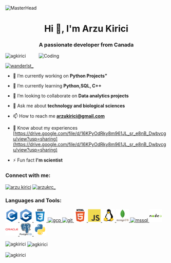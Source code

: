![MasterHead](https://www.cpsc.gov/s3fs-public/Data_HeroImage.png)
<h1 align="center">Hi 👋, I'm Arzu Kirici</h1>
<h3 align="center">A passionate developer from Canada</h3>
<img align="right" alt="Coding" width="400" src="https://miro.medium.com/v2/resize:fit:1400/0*yBvA5CnEX3Sd4aod.gif">

<p align="left"> <img src="https://komarev.com/ghpvc/?username=agkirici&label=Profile%20views&color=0e75b6&style=flat" alt="agkirici" /> </p>

<p align="left"> <a href="https://twitter.com/wanderlst_" target="blank"><img src="https://img.shields.io/twitter/follow/wanderlst_?logo=twitter&style=for-the-badge" alt="wanderlst_" /></a> </p>

- 🔭 I’m currently working on **Python Projects”**

- 🌱 I’m currently learning **Python,SQL, C++**

- 👯 I’m looking to collaborate on **Data analytics projects**

- 💬 Ask me about **technology and biological sciences**

- 📫 How to reach me **arzukirici@gmail.com**

- 📄 Know about my experiences [https://drive.google.com/file/d/16KPyOdRky8m961JL_sr_e8nB_Dwbvcgu/view?usp=sharing](https://drive.google.com/file/d/16KPyOdRky8m961JL_sr_e8nB_Dwbvcgu/view?usp=sharing)

- ⚡ Fun fact **I'm scientist**

<h3 align="left">Connect with me:</h3>
<p align="left">
<a href="https://linkedin.com/in/arzu kirici" target="blank"><img align="center" src="https://raw.githubusercontent.com/rahuldkjain/github-profile-readme-generator/master/src/images/icons/Social/linked-in-alt.svg" alt="arzu kirici" height="30" width="40" /></a>
<a href="https://instagram.com/arzukrc_" target="blank"><img align="center" src="https://raw.githubusercontent.com/rahuldkjain/github-profile-readme-generator/master/src/images/icons/Social/instagram.svg" alt="arzukrc_" height="30" width="40" /></a>
</p>

<h3 align="left">Languages and Tools:</h3>
<p align="left"> <a href="https://www.cprogramming.com/" target="_blank" rel="noreferrer"> <img src="https://raw.githubusercontent.com/devicons/devicon/master/icons/c/c-original.svg" alt="c" width="40" height="40"/> </a> <a href="https://www.w3schools.com/cpp/" target="_blank" rel="noreferrer"> <img src="https://raw.githubusercontent.com/devicons/devicon/master/icons/cplusplus/cplusplus-original.svg" alt="cplusplus" width="40" height="40"/> </a> <a href="https://www.w3schools.com/css/" target="_blank" rel="noreferrer"> <img src="https://raw.githubusercontent.com/devicons/devicon/master/icons/css3/css3-original-wordmark.svg" alt="css3" width="40" height="40"/> </a> <a href="https://cloud.google.com" target="_blank" rel="noreferrer"> <img src="https://www.vectorlogo.zone/logos/google_cloud/google_cloud-icon.svg" alt="gcp" width="40" height="40"/> </a> <a href="https://git-scm.com/" target="_blank" rel="noreferrer"> <img src="https://www.vectorlogo.zone/logos/git-scm/git-scm-icon.svg" alt="git" width="40" height="40"/> </a> <a href="https://www.w3.org/html/" target="_blank" rel="noreferrer"> <img src="https://raw.githubusercontent.com/devicons/devicon/master/icons/html5/html5-original-wordmark.svg" alt="html5" width="40" height="40"/> </a> <a href="https://developer.mozilla.org/en-US/docs/Web/JavaScript" target="_blank" rel="noreferrer"> <img src="https://raw.githubusercontent.com/devicons/devicon/master/icons/javascript/javascript-original.svg" alt="javascript" width="40" height="40"/> </a> <a href="https://www.linux.org/" target="_blank" rel="noreferrer"> <img src="https://raw.githubusercontent.com/devicons/devicon/master/icons/linux/linux-original.svg" alt="linux" width="40" height="40"/> </a> <a href="https://www.mongodb.com/" target="_blank" rel="noreferrer"> <img src="https://raw.githubusercontent.com/devicons/devicon/master/icons/mongodb/mongodb-original-wordmark.svg" alt="mongodb" width="40" height="40"/> </a> <a href="https://www.microsoft.com/en-us/sql-server" target="_blank" rel="noreferrer"> <img src="https://www.svgrepo.com/show/303229/microsoft-sql-server-logo.svg" alt="mssql" width="40" height="40"/> </a> <a href="https://nodejs.org" target="_blank" rel="noreferrer"> <img src="https://raw.githubusercontent.com/devicons/devicon/master/icons/nodejs/nodejs-original-wordmark.svg" alt="nodejs" width="40" height="40"/> </a> <a href="https://www.oracle.com/" target="_blank" rel="noreferrer"> <img src="https://raw.githubusercontent.com/devicons/devicon/master/icons/oracle/oracle-original.svg" alt="oracle" width="40" height="40"/> </a> <a href="https://www.postgresql.org" target="_blank" rel="noreferrer"> <img src="https://raw.githubusercontent.com/devicons/devicon/master/icons/postgresql/postgresql-original-wordmark.svg" alt="postgresql" width="40" height="40"/> </a> <a href="https://www.python.org" target="_blank" rel="noreferrer"> <img src="https://raw.githubusercontent.com/devicons/devicon/master/icons/python/python-original.svg" alt="python" width="40" height="40"/> </a> </p>

<p><img align="left" src="https://github-readme-stats.vercel.app/api/top-langs?username=agkirici&show_icons=true&locale=en&layout=compact" alt="agkirici" /></p>

<p>&nbsp;<img align="center" src="https://github-readme-stats.vercel.app/api?username=agkirici&show_icons=true&locale=en" alt="agkirici" /></p>

<p><img align="center" src="https://github-readme-streak-stats.herokuapp.com/?user=agkirici&" alt="agkirici" /></p>
